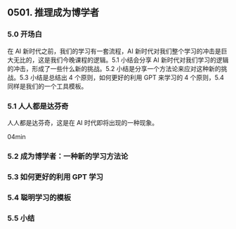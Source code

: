 ## 0501. 推理成为博学者

### 5.0 开场白

在 AI 新时代之前，我们的学习有一套流程，AI 新时代对我们整个学习的冲击是巨大无比的，这是我们今晚课程的逻辑。5.1 小结会分享 AI 新时代对我们学习的逻辑的冲击，形成了一些什么新的挑战。5.2 小结是分享一个方法论来应对这种新的挑战。5.3 小结是总结出 4 个原则，如何更好的利用 GPT 来学习的 4 个原则，5.4 同样是我们的一个工具模板。

### 5.1 人人都是达芬奇

人人都是达芬奇，这是在 AI 时代即将出现的一种现象。


04min

### 5.2 成为博学者：一种新的学习方法论

### 5.3 如何更好的利用 GPT 学习


### 5.4 聪明学习的模板


### 5.5 小结

